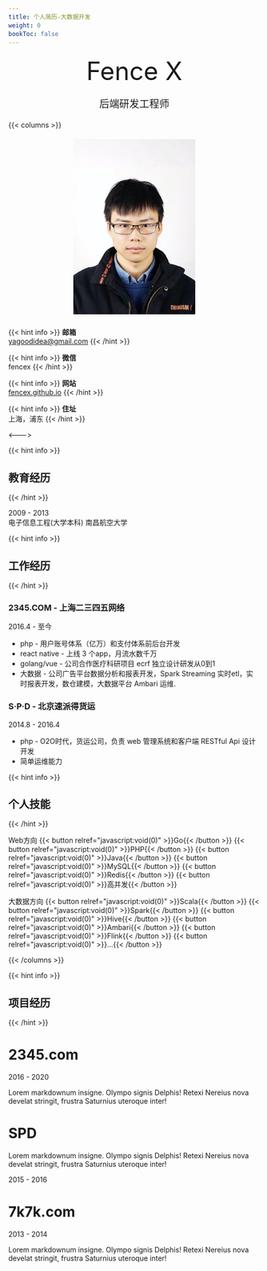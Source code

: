 ```yaml
---
title: 个人简历-大数据开发
weight: 0
bookToc: false
---
```


<div style="width: 100%;
    display: block;
    text-align: center;
    font-weight: 400;font-size: 50px;margin-top:20px;">Fence X

<div style="width: 100%;display: block;text-align: center;font-weight: 400;margin-top:20px;margin-bottom:20px;font-size: 20px;">
后端研发工程师
</div>

</div>

{{< columns >}}

<div style="width: 100%;
    display: block;
    text-align: center;
    font-weight: 400;font-size: 50px;margin-top:20px;">

<div style="width: 100%;display: block;text-align: center;font-weight: 400;margin-top:20px;margin-bottom:20px;font-size: 20px;">
<img src="/image/a.png" style="height:350px;">
</div>

</div>

</img>

{{< hint info >}}
**邮箱**  
[yagoodidea@gmail.com](mailto:yagoodidea@gmail.com)
{{< /hint >}}


{{< hint info >}}
**微信**  
fencex
{{< /hint >}}


{{< hint info >}}
**网站**  
[fencex.github.io](https://fencex.github.io)
{{< /hint >}}


{{< hint info >}}
**住址**  
上海，浦东
{{< /hint >}}

<--->



{{< hint info >}}
## 教育经历
{{< /hint >}}

2009 - 2013  
电子信息工程(大学本科)  南昌航空大学  



{{< hint info >}}
## 工作经历
{{< /hint >}}

### 2345.COM - 上海二三四五网络

2016.4 - 至今  
- php - 用户账号体系（亿万）和支付体系前后台开发  
- react native - 上线 3 个app，月流水数千万  
- golang/vue - 公司合作医疗科研项目 ecrf 独立设计研发从0到1  
- 大数据 - 公司广告平台数据分析和报表开发，Spark Streaming 实时etl，实时报表开发，数仓建模，大数据平台 Ambari 运维.


### S·P·D - 北京速派得货运

2014.8 - 2016.4  
- php - O2O时代，货运公司，负责 web 管理系统和客户端 RESTful Api 设计开发
- 简单运维能力


{{< hint info >}}
## 个人技能
{{< /hint >}}

Web方向
{{< button relref="javascript:void(0)" >}}Go{{< /button >}}
{{< button relref="javascript:void(0)" >}}PHP{{< /button >}}
{{< button relref="javascript:void(0)" >}}Java{{< /button >}}
{{< button relref="javascript:void(0)" >}}MySQL{{< /button >}}
{{< button relref="javascript:void(0)" >}}Redis{{< /button >}}
{{< button relref="javascript:void(0)" >}}高并发{{< /button >}}

大数据方向
{{< button relref="javascript:void(0)" >}}Scala{{< /button >}}
{{< button relref="javascript:void(0)" >}}Spark{{< /button >}}
{{< button relref="javascript:void(0)" >}}Hive{{< /button >}}
{{< button relref="javascript:void(0)" >}}Ambari{{< /button >}}
{{< button relref="javascript:void(0)" >}}Flink{{< /button >}}
{{< button relref="javascript:void(0)" >}}...{{< /button >}}



{{< /columns >}}




{{< hint info >}}
## 项目经历
{{< /hint >}}


# 2345.com

2016 - 2020

Lorem markdownum insigne. Olympo signis Delphis! Retexi Nereius nova develat
stringit, frustra Saturnius uteroque inter!



# SPD
Lorem markdownum insigne. Olympo signis Delphis! Retexi Nereius nova develat
stringit, frustra Saturnius uteroque inter!

2015 - 2016

# 7k7k.com

2013 - 2014

Lorem markdownum insigne. Olympo signis Delphis! Retexi Nereius nova develat
stringit, frustra Saturnius uteroque inter!

